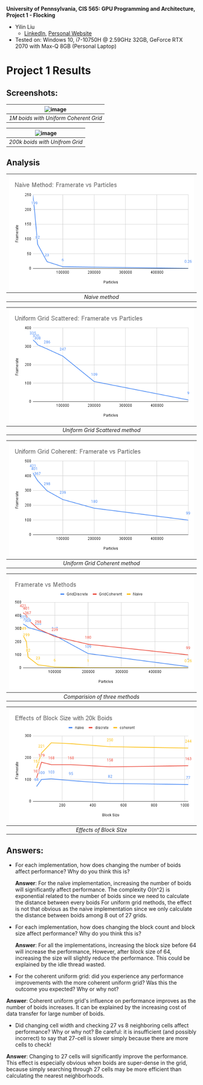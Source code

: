 **University of Pennsylvania, CIS 565: GPU Programming and Architecture,
Project 1 - Flocking**


* Yilin Liu
  * [LinkedIn](https://www.linkedin.com/in/yilin-liu-9538ba1a5/), [Personal Website](https://yilin.games/)
* Tested on: Windows 10, i7-10750H @ 2.59GHz 32GB, GeForce RTX 2070 with Max-Q 8GB (Personal Laptop) 

# Project 1 Results

##  Screenshots:
|![image](./images/1M_200Scale.gif)|
|:--:| 
| *1M boids with Uniform Coherent Grid* |


|![image](./images/200k%20uniform%20grid.gif)|
|:--:| 
| *200k boids with Unifrom Grid* |


## Analysis

|![image](./images/naive_table.png)|
|:--:| 
| *Naive method* |

|![image](./images/discrete_table.png)|
|:--:| 
| *Uniform Grid Scattered method* |

|![image](./images/coherent_table.png)|
|:--:| 
| *Uniform Grid Coherent method* |

|![image](./images/Framerate%20vs%20Methods.png)|
|:--:| 
| *Comparision of three methods* |

|![image](./images/block_Size.png)|
|:--:| 
| *Effects of Block SIze* |

## Answers:

- For each implementation, how does changing the number of boids affect performance? Why do you think this is?
  
  **Answer**: 
For the naïve implementation, increasing the number of boids will significantly affect performance. The complexity O(n^2) is exponential related to the number of boids since we need to calculate the distance between every boids
For uniform grid methods, the effect is not that obvious as the naive implementation since we only calculate the distance between boids among 8 out of 27 grids. 

- For each implementation, how does changing the block count and block size affect performance? Why do you think this is?
 
  **Answer**: For all the implementations, increasing the block size before 64 will increase the performance, However, after block size of 64, increasing the size will slightly reduce the performance. This could be explained by the idle thread wasted.

- For the coherent uniform grid: did you experience any performance improvements with the more coherent uniform grid? Was this the outcome you expected? Why or why not?
 
 **Answer**: 
  Coherent uniform grid's influence on performance improves as the number of boids increases. It can be explained by the increasing cost of data transfer for large number of boids. 

- Did changing cell width and checking 27 vs 8 neighboring cells affect performance? Why or why not? Be careful: it is insufficient (and possibly incorrect) to say that 27-cell is slower simply because there are more cells to check!

 **Answer**: 
Changing to 27 cells will significantly improve the performance. This effect is especially obvious when boids are super-dense in the grid, because simply searching through 27 cells may be more efficient than calculating the nearest neighborhoods. 